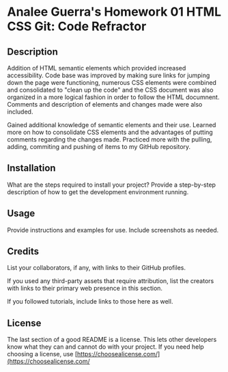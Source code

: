 # Analee Guerra's Homework 01 HTML CSS Git: Code Refractor

## Description

Addition of HTML semantic elements which provided increased accessibility. Code base was improved by making sure links for jumping down the page were functioning, numerous CSS elements were combined and consolidated to "clean up the code" and the CSS document was also organized in a more logical fashion in order to follow the HTML documnent. Comments and description of elements and changes made were also included. 

Gained additional knowledge of semantic elements and their use. Learned more on how to consolidate CSS elements and the advantages of putting comments regarding the changes made. Practiced more with the pulling, adding, commiting and pushing of items to my GitHub repository. 

## Installation

What are the steps required to install your project? Provide a step-by-step description of how to get the development environment running.


## Usage 

Provide instructions and examples for use. Include screenshots as needed. 


## Credits

List your collaborators, if any, with links to their GitHub profiles.

If you used any third-party assets that require attribution, list the creators with links to their primary web presence in this section.

If you followed tutorials, include links to those here as well.



## License

The last section of a good README is a license. This lets other developers know what they can and cannot do with your project. If you need help choosing a license, use [https://choosealicense.com/](https://choosealicense.com/